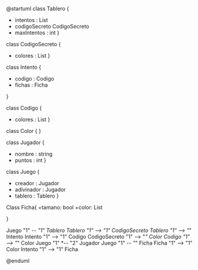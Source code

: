 @startuml 
class Tablero { 
- intentos : List<Intento> 
- codigoSecreto CodigoSecreto 
- maxIntentos : int
}

class CodigoSecreto { 
- colores : List<Color> 
 }

class Intento { 
- codigo : Codigo 
- fichas : Ficha

}

class Codigo { 
- colores : List<Color>
 }

class Color {
}

class Jugador { 
- nombre : string
- puntos : int
}

class Juego { 
- creador : Jugador 
- adivinador : Jugador
- tablero : Tablero
}

Class Ficha{
    +tamano: bool
    +color: List<Color>

}

Juego "1" *-- "1" Tablero 
Tablero "1" --> "1" CodigoSecreto 
Tablero "1" --> "*" Intento 
Intento "1" --> "1" Codigo 
CodigoSecreto "1" --> "*" Color 
Codigo "1" --> "*" Color 
Juego "1" *-- "2" Jugador 
Juego "1" *-- "*" Ficha
Ficha "1" --> "1" Color
Intento "1" --> "1" Ficha
 
@enduml
